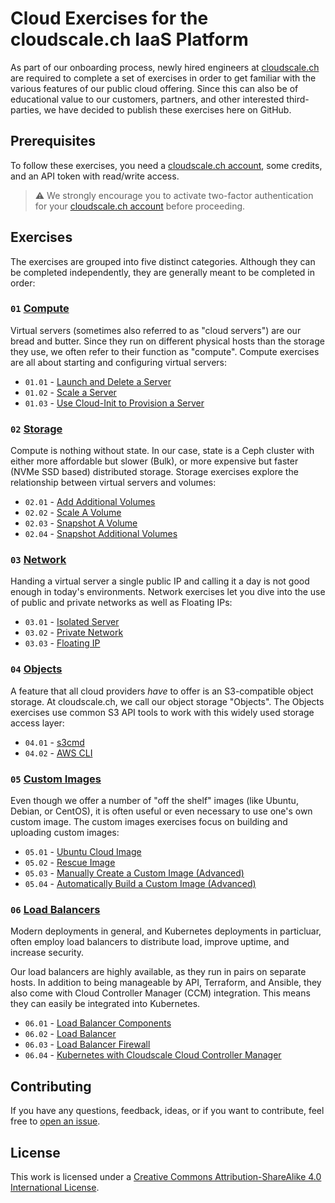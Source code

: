 # Cloud Exercises for the cloudscale.ch IaaS Platform
As part of our onboarding process, newly hired engineers at [cloudscale.ch](https://www.cloudscale.ch) are required to complete a set of exercises in order to get familiar with the various features of our public cloud offering. Since this can also be of educational value to our customers, partners, and other interested third-parties, we have decided to publish these exercises here on GitHub.

## Prerequisites

To follow these exercises, you need a [cloudscale.ch account](https://control.cloudscale.ch/signup), some credits, and an API token with read/write access.

> ⚠️ We strongly encourage you to activate two-factor authentication for your [cloudscale.ch account](https://control.cloudscale.ch/security/two-factor-auth) before proceeding.

## Exercises

The exercises are grouped into five distinct categories. Although they can be completed independently, they are generally meant to be completed in order:

### `01` [Compute](./exercises/01-compute.md)

Virtual servers (sometimes also referred to as "cloud servers") are our bread and butter. Since they run on different physical hosts than the storage they use, we often refer to their function as "compute". Compute exercises are all about starting and configuring virtual servers:

* `01.01` - [Launch and Delete a Server](./exercises/01-compute.md#0101---launch-and-delete-a-server)
* `01.02` - [Scale a Server](./exercises/01-compute.md#0102---scale-a-server)
* `01.03` - [Use Cloud-Init to Provision a Server](./exercises/01-compute.md#0103---use-cloud-init-to-provision-a-server)

### `02` [Storage](./exercises/02-storage.md)

Compute is nothing without state. In our case, state is a Ceph cluster with either more affordable but slower (Bulk), or more expensive but faster (NVMe SSD based) distributed storage. Storage exercises explore the relationship between virtual servers and volumes:

* `02.01` - [Add Additional Volumes](./exercises/02-storage.md#0201---add-additional-volumes)
* `02.02` - [Scale A Volume](./exercises/02-storage.md#0202---scale-a-volume)
* `02.03` - [Snapshot A Volume](./exercises/02-storage.md#0203---snapshot-a-volume)
* `02.04` - [Snapshot Additional Volumes](./exercises/02-storage.md#0204---snapshot-additional-volumes)

### `03` [Network](./exercises/03-network.md)

Handing a virtual server a single public IP and calling it a day is not good enough in today's environments. Network exercises let you dive into the use of public and private networks as well as Floating IPs:

* `03.01` - [Isolated Server](./exercises/03-network.md#0301---isolated-server)
* `03.02` - [Private Network](./exercises/03-network.md#0302---private-network)
* `03.03` - [Floating IP](./exercises/03-network.md#0303---floating-ip)

### `04` [Objects](./exercises/04-objects.md)

A feature that all cloud providers *have* to offer is an S3-compatible object storage. At cloudscale.ch, we call our object storage "Objects". The Objects exercises use common S3 API tools to work with this widely used storage access layer:

* `04.01` - [s3cmd](./exercises/04-objects.md#0401---s3cmd)
* `04.02` - [AWS CLI](./exercises/04-objects.md#0402---aws-cli)

### `05` [Custom Images](./exercises/05-custom-images.md)

Even though we offer a number of "off the shelf" images (like Ubuntu, Debian, or CentOS), it is often useful or even necessary to use one's own custom image. The custom images exercises focus on building and uploading custom images:

* `05.01` - [Ubuntu Cloud Image](./exercises/05-custom-images.md#0501---ubuntu-cloud-image)
* `05.02` - [Rescue Image](./exercises/05-custom-images.md#0502---rescue-image)
* `05.03` - [Manually Create a Custom Image (Advanced)](./exercises/05-custom-images.md#0503---manually-create-a-custom-image-advanced)
* `05.04` - [Automatically Build a Custom Image (Advanced)](./exercises/05-custom-images.md#0504---automatically-build-a-custom-image-advanced)

### `06` [Load Balancers](./exercises/06-load-balancers.md)

Modern deployments in general, and Kubernetes deployments in particluar, often employ load balancers to distribute load, improve uptime, and increase security.

Our load balancers are highly available, as they run in pairs on separate hosts. In addition to being manageable by API, Terraform, and Ansible, they also come with Cloud Controller Manager (CCM) integration. This means they can easily be integrated into Kubernetes.

* `06.01` - [Load Balancer Components](./exercises/06-load-balancers.md#0601---load-balancer-components)
* `06.02` - [Load Balancer](./exercises/06-load-balancers.md#0602---load-balancer)
* `06.03` - [Load Balancer Firewall](./exercises/06-load-balancers.md#0603---load-balancer-firewall)
* `06.04` - [Kubernetes with Cloudscale Cloud Controller Manager](./exercises/06-load-balancers.md#0604---kubernetes-with-cloudscale-cloud-controller-manager)

## Contributing

If you have any questions, feedback, ideas, or if you want to contribute, feel free to [open an issue](../../issues).

## License

This work is licensed under a <a rel="license" href="http://creativecommons.org/licenses/by-sa/4.0/">Creative Commons Attribution-ShareAlike 4.0 International License</a>.
